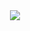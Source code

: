 <div align=center>
    	<img src="https://capsule-render.vercel.app/api?type=waving&color=auto&height=200&section=header&text=seongwoo%20Github^~^&fontSize=90" />	
</div>
<div align=center>
	
</div>
